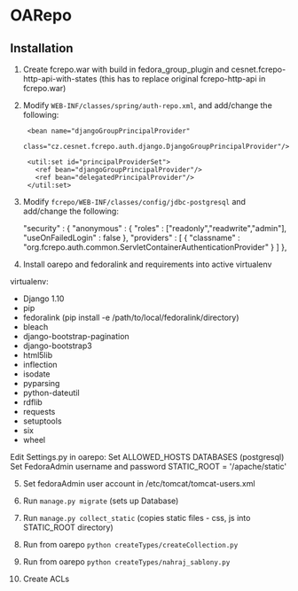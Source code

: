 OARepo
==============



Installation
--------------------

1. Create fcrepo.war with build in fedora_group_plugin and cesnet.fcrepo-http-api-with-states (this has to replace original fcrepo-http-api in fcrepo.war)

2. Modify `WEB-INF/classes/spring/auth-repo.xml`, and add/change the following:

        <bean name="djangoGroupPrincipalProvider" 
              class="cz.cesnet.fcrepo.auth.django.DjangoGroupPrincipalProvider"/>

        <util:set id="principalProviderSet">
          <ref bean="djangoGroupPrincipalProvider"/>
          <ref bean="delegatedPrincipalProvider"/>
        </util:set>

3. Modify `fcrepo/WEB-INF/classes/config/jdbc-postgresql` and add/change the following:

    "security" : {
       "anonymous" : {
           "roles" : ["readonly","readwrite","admin"],
           "useOnFailedLogin" : false
       },
       "providers" : [
           { "classname" : "org.fcrepo.auth.common.ServletContainerAuthenticationProvider" }
       ]
   },

4. Install oarepo and fedoralink and requirements into active virtualenv

virtualenv:
* Django 1.10
* pip
* fedoralink (pip install -e /path/to/local/fedoralink/directory)
* bleach
* django-bootstrap-pagination
* django-bootstrap3
* html5lib
* inflection
* isodate
* pyparsing
* python-dateutil
* rdflib
* requests
* setuptools
* six
* wheel

Edit Settings.py in oarepo:
		Set ALLOWED_HOSTS
    		DATABASES (postgresql)
				Set FedoraAdmin username and password
    		STATIC_ROOT = '/apache/static'


5. Set fedoraAdmin user account in /etc/tomcat/tomcat-users.xml

6. Run `manage.py migrate` (sets up Database)

7. Run `manage.py collect_static` (copies static files - css, js into STATIC_ROOT directory)

8. Run from oarepo `python createTypes/createCollection.py`

9. Run from oarepo `python createTypes/nahraj_sablony.py`

10. Create ACLs


